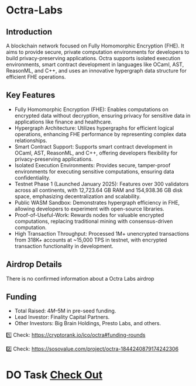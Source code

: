 # Octra-Labs

## Introduction
A blockchain network focused on Fully Homomorphic Encryption (FHE). It aims to provide secure, private computation environments for developers to build privacy-preserving applications. Octra supports isolated execution environments, smart contract development in languages like OCaml, AST, ReasonML, and C++, and uses an innovative hypergraph data structure for efficient FHE operations.

## Key Features
- Fully Homomorphic Encryption (FHE): Enables computations on encrypted data without decryption, ensuring privacy for sensitive data in applications like finance and healthcare.
- Hypergraph Architecture: Utilizes hypergraphs for efficient logical operations, enhancing FHE performance by representing complex data relationships.
- Smart Contract Support: Supports smart contract development in OCaml, AST, ReasonML, and C++, offering developers flexibility for privacy-preserving applications.
- Isolated Execution Environments: Provides secure, tamper-proof environments for executing sensitive computations, ensuring data confidentiality.
- Testnet Phase 1 (Launched January 2025): Features over 300 validators across all continents, with 12,723.64 GB RAM and 154,938.36 GB disk space, emphasizing decentralization and scalability.
- Public WASM Sandbox: Demonstrates hypergraph efficiency in FHE, allowing developers to experiment with open-source libraries.
- Proof-of-Useful-Work: Rewards nodes for valuable encrypted computations, replacing traditional mining with consensus-driven computation.
- High Transaction Throughput: Processed 1M+ unencrypted transactions from 318K+ accounts at ~15,000 TPS in testnet, with encrypted transaction functionality in development.

## Airdrop Details
There is no confirmed information about a Octra Labs airdrop

## Funding
- Total Raised: $4M–$5M in pre-seed funding.
- Lead Investor: Finality Capital Partners.
- Other Investors: Big Brain Holdings, Presto Labs, and others.

1️⃣ Check: https://cryptorank.io/ico/octra#funding-rounds

2️⃣ Check: https://sosovalue.com/project/octra-1844240879174242306

# DO Task [Check Out](nothing.md)
